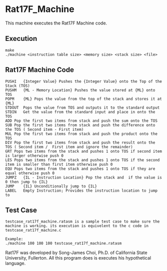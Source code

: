 # Rat17F_Machine

This machine executes the Rat17F Machine code.

## Execution

	make
	./machine <instruction table size> <memory size> <stack size> <file>

## Rat17F Machine Code

	PUSHI	{Integer Value} Pushes the {Integer Value} onto the Top of the Stack (TOS)
	PUSHM	{ML - Memory Location} Pushes the value stored at {ML} onto TOS
	POPM	{ML} Pops the value from the top of the stack and stores it at {ML}
	STDOUT	Pops the value from TOS and outputs it to the standard output
	STDIN	Get the value from the standard input and place in onto the TOS
	ADD	Pop the first two items from stack and push the sum onto the TOS
	SUB	Pop the first two items from stack and push the difference onto the TOS ( Second item - First item)
	MUL	Pop the first two items from stack and push the product onto the TOS
	DIV	Pop the first two items from stack and push the result onto the TOS ( Second item /  First item and ignore the remainder)
	GRT	Pops two items from the stack and pushes 1 onto TOS if second item is larger otherwise push 0
	LES	Pops two items from the stack and pushes 1 onto TOS if the second item is smaller than first item otherwise push 0
	EQU	Pops two items from the stack and pushes 1 onto TOS if they are equal otherwise push 0
	JUMPZ	{IL - Instruction Location} Pop the stack and  if the value is 0 then jump to {IL}
	JUMP	{IL} Unconditionally jump to {IL}
	LABEL	Empty Instruction; Provides the instruction location to jump to

## Test Case

	testcase_rat17f_machine.ratasm is a sample test case to make sure the machine is working. its execution is equivelent to the c code in testcase_rat17f_machine.c

	Example:
	./machine 100 100 100 testcase_rat17f_machine.ratasm

Rat17F was developed by Song-James Choi, Ph.D. of California State University, Fullerton. All this program does is executes his hypothetical language.

